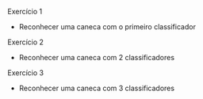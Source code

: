 Exercício 1
  - Reconhecer uma caneca com o primeiro classificador
  
Exercício 2
  - Reconhecer uma caneca com 2 classificadores
 
Exercício 3
  - Reconhecer uma caneca com 3 classificadores
